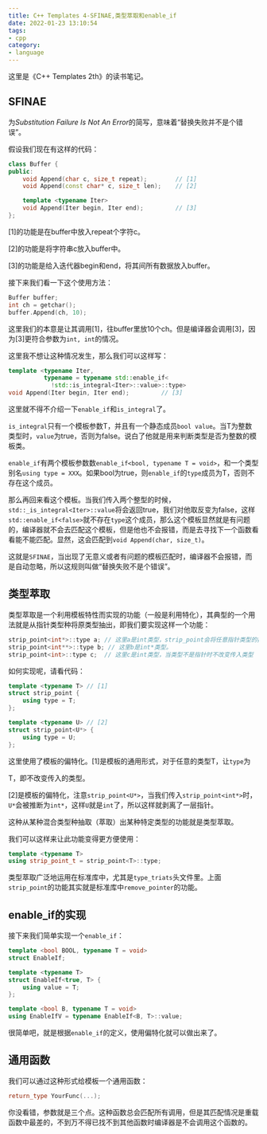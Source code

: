 ```yaml
---
title: C++ Templates 4-SFINAE,类型萃取和enable_if
date: 2022-01-23 13:10:54
tags:
- cpp
category:
- language
---
```


这里是《C++ Templates 2th》的读书笔记。

<!--more-->

## SFINAE

为*Substitution Failure Is Not An Error*的简写，意味着“替换失败并不是个错误”。

假设我们现在有这样的代码：

```cpp
class Buffer {
public:
    void Append(char c, size_t repeat);        // [1]
    void Append(const char* c, size_t len);    // [2]

    template <typename Iter>
    void Append(Iter begin, Iter end);         // [3]
};
```

[1]的功能是在buffer中放入repeat个字符c。

[2]的功能是将字符串c放入buffer中。

[3]的功能是给入迭代器begin和end，将其间所有数据放入buffer。

接下来我们看一下这个使用方法：

```cpp
Buffer buffer;
int ch = getchar();
buffer.Append(ch, 10);
```

这里我们的本意是让其调用[1]，往buffer里放10个ch。但是编译器会调用[3]，因为[3]更符合参数为`int, int`的情况。

这里我不想让这种情况发生，那么我们可以这样写：

```cpp
template <typename Iter,
          typename = typename std::enable_if<
            !std::is_integral<Iter>::value>::type>
void Append(Iter begin, Iter end);         // [3]
```

这里就不得不介绍一下`enable_if`和`is_integral`了。

`is_integral`只有一个模板参数T，并且有一个静态成员`bool value`。当T为整数类型时，`value`为true，否则为false。说白了他就是用来判断类型是否为整数的模板类。

`enable_if`有两个模板参数数`enable_if<bool, typename T = void>`，和一个类型别名`using type = XXX`。如果bool为true，则`enable_if`的`type`成员为T，否则不存在这个成员。

那么再回来看这个模板。当我们传入两个整型的时候，`std::_is_integral<Iter>::value`将会返回true，我们对他取反变为false，这样`std::enable_if<false>`就不存在`type`这个成员，那么这个模板显然就是有问题的，编译器就不会去匹配这个模板，但是他也不会报错，而是去寻找下一个函数看看能不能匹配。显然，这会匹配到`void Append(char, size_t)`。

这就是`SFINAE`，当出现了无意义或者有问题的模板匹配时，编译器不会报错，而是自动忽略，所以这规则叫做“替换失败不是个错误”。

## 类型萃取

类型萃取是一个利用模板特性而实现的功能（一般是利用特化），其典型的一个用法就是从指针类型种将原类型抽出，即我们要实现这样一个功能：

```cpp
strip_point<int*>::type a; // 这里a是int类型，strip_point会将任意指针类型的指针符去掉一个
strip_point<int**>::type b; // 这里b是int*类型。
strip_point<int>::type c;  // 这里c是int类型，当类型不是指针时不改变传入类型
```

如何实现呢，请看代码：

```cpp
template <typename T> // [1]
struct strip_point {
    using type = T;
};

template <typename U> // [2]
struct strip_point<U*> {
    using type = U;
};
```

这里使用了模板的偏特化。[1]是模板的通用形式，对于任意的类型T，让`type`为

T，即不改变传入的类型。

[2]是模板的偏特化，注意`strip_point<U*>`，当我们传入`strip_point<int*>`时，`U*`会被推断为`int*`，这样`U`就是`int`了，所以这样就剥离了一层指针。

这种从某种混合类型种抽取（萃取）出某种特定类型的功能就是类型萃取。

我们可以这样来让此功能变得更方便使用：

```cpp
template <typename T>
using strip_point_t = strip_point<T>::type;
```

类型萃取广泛地运用在标准库中，尤其是`type_triats`头文件里。上面`strip_point`的功能其实就是标准库中`remove_pointer`的功能。

## enable_if的实现

接下来我们简单实现一个`enable_if`：

```cpp
template <bool BOOL, typename T = void>
struct EnableIf;

template <typename T>
struct EnableIf<true, T> {
    using value = T;
};

template <bool B, typename T = void>
using EnableIfV = typename EnableIf<B, T>::value;
```

很简单吧，就是根据`enable_if`的定义，使用偏特化就可以做出来了。

## 通用函数

我们可以通过这种形式给模板一个通用函数：

```cpp
return_type YourFunc(...);
```

你没看错，参数就是三个点。这种函数总会匹配所有调用，但是其匹配情况是重载函数中最差的，不到万不得已找不到其他函数时编译器是不会调用这个函数的。
